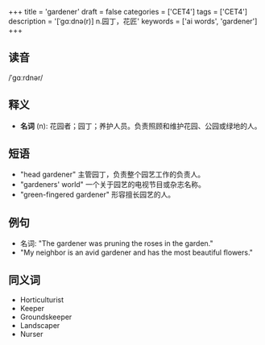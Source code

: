+++
title = 'gardener'
draft = false
categories = ['CET4']
tags = ['CET4']
description = '[ˈgɑːdnə(r)] n.园丁，花匠'
keywords = ['ai words', 'gardener']
+++

## 读音
/ˈɡɑːrdnər/

## 释义
- **名词** (n): 花园者；园丁；养护人员。负责照顾和维护花园、公园或绿地的人。

## 短语
- "head gardener" 主管园丁，负责整个园艺工作的负责人。
- "gardeners' world" 一个关于园艺的电视节目或杂志名称。
- "green-fingered gardener" 形容擅长园艺的人。

## 例句
- 名词: "The gardener was pruning the roses in the garden."
- "My neighbor is an avid gardener and has the most beautiful flowers."

## 同义词
- Horticulturist
- Keeper
- Groundskeeper
- Landscaper
- Nurser
